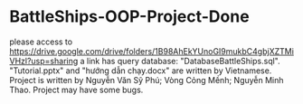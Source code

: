 # BattleShips-OOP-Project-Done
please access to https://drive.google.com/drive/folders/1B98AhEkYUnoGI9mukbC4gbjXZTMiVHzl?usp=sharing
a link has query database: "DatabaseBattleShips.sql".
"Tutorial.pptx" and "hướng dẫn chạy.docx" are written by Vietnamese.
Project is written by 
Nguyễn Văn Sỹ Phú; 
Vòng Cỏng Mềnh; 
Nguyễn Minh Thao. Project may have some bugs.
